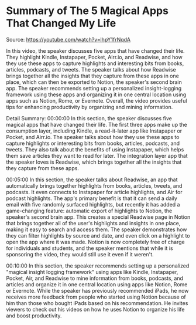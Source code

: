 # Summary of The 5 Magical Apps That Changed My Life

Source: https://youtube.com/watch?v=lhpY1frNqdA

In this video, the speaker discusses five apps that have changed their life. They highlight Kindle, Instapaper, Pocket, Airr.io, and Readwise, and how they use these apps to capture highlights and interesting bits from books, articles, podcasts, and tweets. The speaker talks about how Readwise brings together all the insights that they capture from these apps in one place, which can then be exported to Notion, the speaker's second brain app. The speaker recommends setting up a personalized insight-logging framework using these apps and organizing it in one central location using apps such as Notion, Rome, or Evernote. Overall, the video provides useful tips for enhancing productivity by organizing and mining information.

Detail Summary: 
00:00:00
In this section, the speaker discusses five magical apps that have changed their life. The first three apps make up the consumption layer, including Kindle, a read-it-later app like Instapaper or Pocket, and Airr.io. The speaker talks about how they use these apps to capture highlights or interesting bits from books, articles, podcasts, and tweets. They also talk about the benefits of using Instapaper, which helps them save articles they want to read for later. The integration layer app that the speaker loves is Readwise, which brings together all the insights that they capture from these apps.

00:05:00
In this section, the speaker talks about Readwise, an app that automatically brings together highlights from books, articles, tweets, and podcasts. It even connects to Instapaper for article highlights, and Air for podcast highlights. The app's primary benefit is that it can send a daily email with five randomly surfaced highlights, but recently it has added a game-changing feature: automatic export of highlights to Notion, the speaker's second brain app. This creates a special Readwise page in Notion that brings together all of the user's highlights and insights in one place, making it easy to search and access them. The speaker demonstrates how they can filter highlights by source and date, and even click on a highlight to open the app where it was made. Notion is now completely free of charge for individuals and students, and the speaker mentions that while it is sponsoring the video, they would still use it even if it weren't.

00:10:00
In this section, the speaker recommends setting up a personalized "magical insight logging framework" using apps like Kindle, Instapaper, Pocket, Air, and Readwise to mine information from books, podcasts, and articles and organize it in one central location using apps like Notion, Rome or Evernote. While the speaker has previously recommended iPads, he now receives more feedback from people who started using Notion because of him than those who bought iPads based on his recommendation. He invites viewers to check out his videos on how he uses Notion to organize his life and boost productivity.

